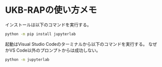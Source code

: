 # UKB-RAPの使い方メモ


インストールは以下のコマンドを実行する。

```bash
python -m pip install jupyterlab
```

起動はVisual Studio Codeのターミナルから以下のコマンドを実行する。
なぜかVS Code以外のプロンプトからは成功しない。

```bash
python -m jupyterlab
```
